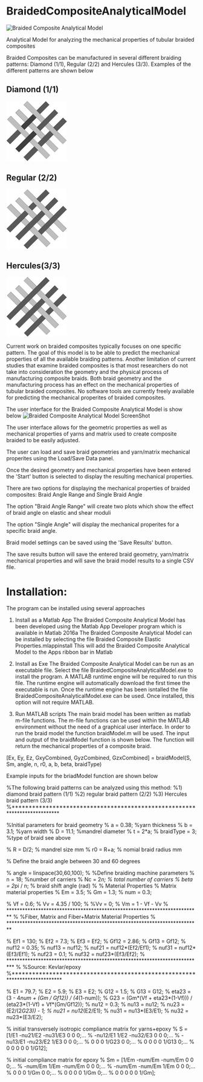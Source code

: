 # BraidedCompositeAnalyticalModel

![Braided Composite Analytical Model](https://raw.githubusercontent.com/gmelenka/BraidedCompositeAnalyticalModel/master/BraidModelLogo-01.png)

Analytical Model for analyzing the mechanical properties of tubular braided composites

Braided Composites can be manufactured in several different braiding patterns: Diamond (1/1), Regular (2/2) and Hercules (3/3).  Examples of the different patterns are shown below


## Diamond (1/1)
![Diamond (1/1)](https://raw.githubusercontent.com/gmelenka/BraidedCompositeAnalyticalModel/master/diamond.jpeg)
## Regular (2/2)
![Regular (2/2)](https://raw.githubusercontent.com/gmelenka/BraidedCompositeAnalyticalModel/master/regular.jpeg)
## Hercules(3/3)
![Hercules (3/3](https://raw.githubusercontent.com/gmelenka/BraidedCompositeAnalyticalModel/master/hercules.jpeg)

Current work on braided composites typically focuses on one specific pattern.  The goal of this model is to be able to predict the mechanical properties of all the available braiding patterns.
Another limitation of current studies that examine braided composites is that most researchers do not take into consideration the geometry and the physical process of manufacturing composite braids.
Both braid geometry and the manufacturing process has an effect on the mechanical properties of tubular braided composites.  No software tools are currently freely available for predicting the mechanical properites
of braided composites.  


The user interface for the Braided Composite Analytical Model is show below
![Braided Composite Analytical Model ScreenShot](https://raw.githubusercontent.com/gmelenka/BraidedCompositeAnalyticalModel/master/braidedCompositeModulus01.png)

The user interface allows for the geometric properties as well as mechanical properties of yarns and matrix used to create composite braided to be easily adjusted.

The user can load and save braid geometries and yarn/matrix mechanical properites using the Load/Save Data panel.

Once the desired geometry and mechanical properties have been entered the 'Start' button is selected to display the resulting mechanical properties.

There are two options for displaying the mechanical properties of braided composites: Braid Angle Range and Single Braid Angle

The option "Braid Angle Range" will create two plots which show the effect of braid angle on elastic and shear moduli

The option "Single Angle" will display the mechanical properites for a specific braid angle.

Braid model settings can be saved using the 'Save Results' button.

The save results button will save the entered braid geometry, yarn/matrix mechanical properties and will save the braid model results to a single CSV file.

# Installation:

The program can be installed using several approaches

1) Install as a Matlab App
The Braided Composite Analytical Model has been developed using the Matlab App Developer program which is available in Matlab 2016a
The Braided Composite Analytical Model can be installed by selecting the file Braided Composite Elastic Properties.mlappinstall
This will add the Braided Composite Analytical Model to the Apps ribbon bar in Matlab

2) Install as Exe
The Braided Composite Analytical Model can be run as an executable file.
Select the file BraidedCompositeAnalyticalModel.exe to install the program. A MATLAB runtime engine will be required to run this file.  The runtime engine will automatically download the first timee the executable is run.
Once the runtime engine has been isntalled the file BraidedCompositeAnalyticalModel.exe can be used.  Once installed, this option will not require MATLAB.

3) Run MATLAB scripts
The main braid model has been written as matlab m-file functions.  The m-file functions can be used within the MATLAB environment without the need of a graphical user interface.  In order to run the braid model the
function braidModel.m will be used.  The input and output of the braidModel function is shown below.  The function will return the mechanical properties of a composite braid.

[Ex, Ey, Ez, GxyCombined, GyzCombined, GzxCombined] = braidModel(S, Sm, angle, n, r0, a, b, beta, braidType)

Example inputs for the briadModel function are shown below

%The following braid patterns can be analyzed using this method:
%1) diamond braid pattern (1/1)
%2) regular braid pattern (2/2)
%3) Hercules braid pattern (3/3)
%**************************************************************************

%Initial parameters for braid geometry
% a = 0.38; %yarn thickness
% b = 3.1; %yarn width
% D = 11.1; %mandrel diameter
% t = 2*a;
% braidType = 3; %type of braid see above

% R = D/2; % mandrel size mm
% r0 = R+a; % nomial braid radius mm

% Define the braid angle between 30 and 60 degrees

% angle = linspace(30,60,100); 
% %Define braiding machine parameters
% n = 18; %number of carriers
% Nc = 2*n; % total number of carriers
% beta = 2*pi / n; % braid shift angle (rad)
% % Material Properties
% Matrix material properties
% Em = 3.5;
% Gm = 1.3;
% num = 0.3;

% Vf = 0.6;
% Vv = 4.35 / 100;
% %Vv = 0;
% Vm = 1 - Vf - Vv
% *************************************************************************
% %Fiber, Matrix and Fiber+Matrix Material Properties
% *************************************************************************

% Ef1 = 130;
% Ef2 = 7.3;
% Ef3 = Ef2;
% Gf12 = 2.86;
% Gf13 = Gf12;
% nuf12 = 0.35;
% nuf13 = nuf12;
% nuf21 = nuf12*(Ef2/Ef1);
% nuf31 = nuf12*(Ef3/Ef1);
% nuf23 = 0.1;
% nuf32 = nuf23*(Ef3/Ef2);
% **************************************************************************
% %Source: Kevlar/epoxy
%***************************************************************************

% E1 = 79.7;
% E2 = 5.9;
% E3 = E2;
% G12 = 1.5;
% G13 = G12;
% eta23 = (3 - 4*num + (Gm / Gf12)) / (4*(1-num));
% G23 = (Gm*(Vf + eta23*(1-Vf))) / (eta23*(1-Vf) + Vf*(Gm/Gf12));
% nu12 = 0.3;
% nu13 = nu12;
% nu23 = (E2/(2*G23)) - 1;
% nu21 = nu12*(E2/E1);
% nu31 = nu13*(E3/E1);
% nu32 = nu23*(E3/E2);

% initial transversely isotropic compliance matrix for yarns+epoxy
% S = [1/E1 -nu21/E2 -nu31/E3 0 0 0;...
%     -nu12/E1 1/E2 -nu32/E3 0 0 0;...
%     -nu13/E1 -nu23/E2 1/E3 0 0 0;...
%     0 0 0 1/G23 0 0;...
%     0 0 0 0 1/G13 0;...
%     0 0 0 0 0 1/G12];
 

% initial compliance matrix for epoxy
% Sm = [1/Em -num/Em -num/Em 0 0 0;...
%      -num/Em 1/Em -num/Em 0 0 0;...
%      -num/Em -num/Em 1/Em 0 0 0;...
%       0 0 0 1/Gm 0 0;...
%       0 0 0 0 1/Gm 0;...
%       0 0 0 0 0 1/Gm];